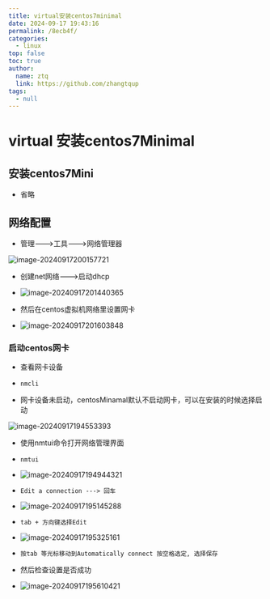 ```yaml
---
title: virtual安装centos7minimal
date: 2024-09-17 19:43:16
permalink: /8ecb4f/
categories: 
  - linux
top: false
toc: true
author: 
  name: ztq
  link: https://github.com/zhangtqup
tags: 
  - null
---
```

# virtual 安装centos7Minimal



## 安装centos7Mini

- 省略

## 网络配置



- 管理--->工具--->网络管理器

![image-20240917200157721](https://zhangtq-blog.oss-cn-hangzhou.aliyuncs.com/content_picture/image-20240917200157721.png)

- 创建net网络--->启动dhcp
- ![image-20240917201440365](https://zhangtq-blog.oss-cn-hangzhou.aliyuncs.com/content_picture/image-20240917201440365.png)



- 然后在centos虚拟机网络里设置网卡
- ![image-20240917201603848](https://zhangtq-blog.oss-cn-hangzhou.aliyuncs.com/content_picture/image-20240917201603848.png)

### 启动centos网卡

- 查看网卡设备

- ```
  nmcli
  ```

- 网卡设备未启动，centosMinamal默认不启动网卡，可以在安装的时候选择启动

![image-20240917194553393](https://zhangtq-blog.oss-cn-hangzhou.aliyuncs.com/content_picture/image-20240917194553393.png)

- 使用nmtui命令打开网络管理界面

- ```
  nmtui
  ```

- ![image-20240917194944321](https://zhangtq-blog.oss-cn-hangzhou.aliyuncs.com/content_picture/image-20240917194944321.png)

- ```shell
  Edit a connection ---> 回车
  ```

- ![image-20240917195145288](https://zhangtq-blog.oss-cn-hangzhou.aliyuncs.com/content_picture/image-20240917195145288.png)

- ```shell
  tab + 方向键选择Edit
  ```

- ![image-20240917195325161](https://zhangtq-blog.oss-cn-hangzhou.aliyuncs.com/content_picture/image-20240917195325161.png)

- ```shell
  按tab 等光标移动到Automatically connect 按空格选定, 选择保存
  ```

- 然后检查设置是否成功

- ![image-20240917195610421](https://zhangtq-blog.oss-cn-hangzhou.aliyuncs.com/content_picture/image-20240917195610421.png)